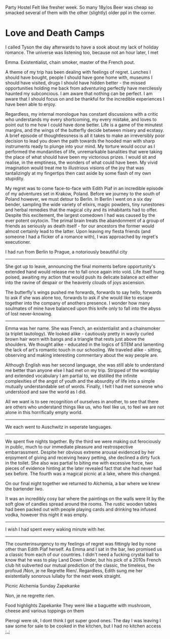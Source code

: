 Party Hostel
Felt like fresher week. So many 18y/os
Beer was cheap so smacked several of them with the other (slightly) older ppl in the corner.

# Love and Death Camps

I called Tyson the day afterwards to have a sook about my lack of holiday romance. The universe was listening too, because not an hour later, I met

Emma.
Existentialist, chain smoker, master of the French pout.

A theme of my trip has been dealing with feelings of regret. Lunches I should have bought, people I should have gone home with, museums I should have visited, drugs I should have hidden better - the missed opportunities holding me back from adventuring perfectly have mercilessly haunted my subconcious.
I am aware that nothing can be perfect.
I am aware that I should focus on and be thankful for the incredible experiences I have been able to enjoy.

Regardless, my internal monologue has constant discussions with a critic who understands my every shortcoming, my every mistake, and loves to point out to me how I could have done better.
Life is a game of the minutest margins, and the wings of the butterfly decide between misery and ecstasy.
A brief episode of thoughtlessness is all it takes to make an irreversibly poor decision to lead you down the path towards the hooded man with sharp instruments ready to plunge into your mind.
My torture would occur as I performed the mundanities of life, unremarkable banalities that were taking the place of what should have been my victorious prizes.
I would sit and realise, in the emptiness, the wonders of what could have been.
My vivid imagination would treat me to illustrious visions of the joy that was tantalizingly at my fingertips then cast aside by some flash of my own stupidity.

My regret was to come face-to-face with Edith Piaf in an incredible episode of my adventures set in Krakow, Poland.
Before we journey to the south of Poland however, we must detour to Berlin.
In Berlin I went on a six day bender, sampling the wide variety of elixirs, magic powders, tiny runestones and herbal remedies that the magical city and its inhabitants had to offer.
Despite this excitement, the largest comedown I had was caused by the ever potent oxytocin.
The primal brain treats the abandonment of a group of friends as seriously as death itself - for our ancestors the former would almost certainly lead to the latter. Upon leaving my fiesta friends (and someone I had a flicker of a romance with), I was approached by regret's executioner.

I had run from Berlin to Prague, a notoriously beautiful city

---

She got up to leave, announcing the final moments before opportunity's extended hand would release me to fall once again into void.
Life itself hung poised, awaiting my action that would push its delicate balance act either into the ravine of despair or the heavenly clouds of joys ascension.

The butterfly's wings pushed me forwards, forwards to say hello, forwards to ask if she was alone too, forwards to ask if she would like to escape together into the company of anothers presence.
I wonder how many soulmates of mine have balanced upon this knife only to fall into the abyss of lost never-knowing.

---

Emma was her name. She was French, an existentialist and a chainsmoker (a triplet tautology). We looked alike - cautiously pretty in wavily curled brown hair worn with bangs and a triangle that rests just above the shoulders. We thought alike - educated in the logics of STEM and lamenting the lack of art's romantic touch in our schooling. We traveled alike - sitting, observing and making interesting commentary about the way people are.

Although English was her second language, she was still able to understand me better than anyone else I had met on my trip.
Stripped of the wordplay and extended vocabulary I am partial to, we distilled the infinite complexities of the angst of youth and the absurdity of life into a simple mutually understandable set of words. Finally, I felt I had met someone who understood and saw the world as I did.

All we want is to see recognition of ourselves in another, to see that there are others who understand things like us, who feel like us, to feel we are not alone in this horrifically empty world.

---

We each went to Auschwitz in seperate languages.

---

We spent five nights together. By the third we were making out ferociously in public, much to our immediate pleasure and restrospective embarrassment.
Despite her obvious extreme arousal evidenced by her enjoyment of giving and receiving heavy petting, she declined a dirty fuck in the toilet.
She also was partial to biting me with excessive force, two pieces of evidence hinting at the later revealed fact that she had never had sex before.
The fourth was a magical picnic at a lake, where this changed.

On our final night together we returned to Alchemia, a bar where we knew the bartender Iwo.

It was an incredibly cosy bar where the paintings on the walls were lit by the soft glow of candles spread around the rooms. The rustic wooden tables had been packed out with people playing cards and drinking tea infused vodka, however this night it was empty.

---

I wish I had spent every waking minute with her.

---

The counterinsurgency to my feelings of regret was fittingly led by none other than Edith Piaf herself.
As Emma and I sat in the bar, Iwo promised us a classic from each of our countries. I didn't need a fucking crystal ball to know that he was to play Land Down Under, but his pick of a 2010s French club hit subverted our mutual prediction of the classic, the timeless, the profoud /Non, je ne Regrette Rien/. Regardless, Edith sung me her existentially sonorous lullaby for the next week straight.

Picnic
Alchemia Sunday
Zapekanke

Non, je ne regrette rien.

Food highlights
Zapekanke
They were like a baguette with mushroom, cheese and various toppings on them

Pierogi were ok, I dont think I got super good ones. The day I was leaving I saw some for sale to be cooked in the kitchen, but I had no kitchen access ;\_;
